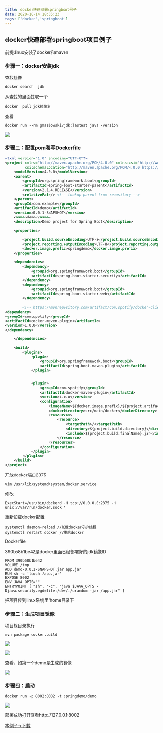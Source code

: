```yaml
---
title: docker快速部署springboot例子
date: 2020-10-14 18:55:23
tags: ['docker','springboot']
---
```

## docker快速部署springboot项目例子

前提:linux安装了docker和maven

### 步骤一：docker安装jdk

查找镜像

```shell
docker search  jdk 
```

从查找的里面拉取一个

```shell
docker  pull jdk镜像名
```

查看

```shell
docker run --rm gmaslowski/jdk:lastest java -version
```

![](/../../../../images/2020-10/dokcer16026630951830.png)



### 步骤二：配置pom和写Dockerfile

```xml
<?xml version="1.0" encoding="UTF-8"?>
<project xmlns="http://maven.apache.org/POM/4.0.0" xmlns:xsi="http://www.w3.org/2001/XMLSchema-instance"
         xsi:schemaLocation="http://maven.apache.org/POM/4.0.0 https://maven.apache.org/xsd/maven-4.0.0.xsd">
    <modelVersion>4.0.0</modelVersion>
    <parent>
        <groupId>org.springframework.boot</groupId>
        <artifactId>spring-boot-starter-parent</artifactId>
        <version>2.1.4.RELEASE</version>
        <relativePath/> <!-- lookup parent from repository -->
    </parent>
    <groupId>com.example</groupId>
    <artifactId>demo</artifactId>
    <version>0.0.1-SNAPSHOT</version>
    <name>demo</name>
    <description>Demo project for Spring Boot</description>

    <properties>
    
        <project.build.sourceEncoding>UTF-8</project.build.sourceEncoding>
        <project.reporting.outputEncoding>UTF-8</project.reporting.outputEncoding>
        <docker.image.prefix>springdemo</docker.image.prefix>
    </properties>

    <dependencies>
        <dependency>
            <groupId>org.springframework.boot</groupId>
            <artifactId>spring-boot-starter-security</artifactId>
        </dependency>
        <dependency>
            <groupId>org.springframework.boot</groupId>
            <artifactId>spring-boot-starter-web</artifactId>
        </dependency>
        
        <!-- https://mvnrepository.com/artifact/com.spotify/docker-client -->
<dependency>
<groupId>com.spotify</groupId>
<artifactId>docker-maven-plugin</artifactId>
<version>1.0.0</version>
</dependency>

    </dependencies>

    <build>
        <plugins>
            <plugin>
                <groupId>org.springframework.boot</groupId>
                <artifactId>spring-boot-maven-plugin</artifactId>
            </plugin>


            <plugin>
                <groupId>com.spotify</groupId>
                <artifactId>docker-maven-plugin</artifactId>
                <version>1.0.0</version>
                <configuration>
                    <imageName>${docker.image.prefix}/${project.artifactId}</imageName>
                    <dockerDirectory>src/main/docker</dockerDirectory>
                    <resources>
                        <resource>
                            <targetPath>/</targetPath>
                            <directory>${project.build.directory}</directory>
                            <include>${project.build.finalName}.jar</include>
                        </resource>
                    </resources>
                </configuration>
            </plugin>
        </plugins>
    </build>
</project>

```

开放docker端口2375

```shell
vim /usr/lib/systemd/system/docker.service
```

修改

```shell
ExecStart=/usr/bin/dockerd -H tcp://0.0.0.0:2375 -H unix://var/run/docker.sock \
```

重新加载docker配置

```shell
systemctl daemon-reload //加载docker守护线程
systemctl restart docker //重启docker
```

Dockerfile

390b58b1be42是docker里面已经部署好的jdk镜像ID

```
FROM 390b58b1be42
VOLUME /tmp
ADD demo-0.0.1-SNAPSHOT.jar app.jar
RUN sh -c 'touch /app.jar'
EXPOSE 8002
ENV JAVA_OPTS=""
ENTRYPOINT [ "sh", "-c", "java $JAVA_OPTS -Djava.security.egd=file:/dev/./urandom -jar /app.jar" ]
```

把项目传到linux系统里/home目录下



### 步骤三：生成项目镜像

项目根目录执行

```shell
mvn package docker:build
```

![](/../../../../images/2020-10/docker16026630484958.png)

![](/../../../../images/2020-10/docker16026630484959.png)

查看，如第一个demo是生成的镜像

![](/../../../../images/2020-10/docker16026629178073.png)



### 步骤四：启动

```shell
docker run -p 8002:8002 -t springdemo/demo
```

![](/../../../../images/2020-10/docker16026629504716.png)

部署成功打开查看http://127.0.0.1:8002



[本例子->下载](https://github.com/sunday123/DockerDemo)